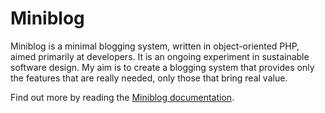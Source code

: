 # Miniblog

Miniblog is a minimal blogging system, written in object-oriented PHP, aimed primarily at developers.  It is an ongoing experiment in sustainable software design.  My aim is to create a blogging system that provides only the features that are really needed, only those that bring real value.

Find out more by reading the [Miniblog documentation](https://github.com/miniblog/engine/blob/main/README.md).
